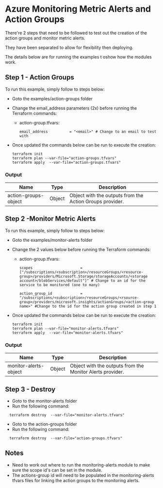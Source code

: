 # Azure Monitoring Metric Alerts and Action Groups

There're 2 steps that need to be followed to test out the creation of the action groups and monitor metric alerts. 

They have been separated to allow for flexibility then deploying.

The details below are for running the examples t oshow how the modules work.


## Step 1 - Action Groups

To run this example, simply follow to steps below: 

* Goto the examples/action-groups folder
* Change the email_address parameters (2x) before running the Terraform commands:

  * action-group.tfvars:
    ```hcl
    email_address          = "<email>" # Change to an email to test with
    ```

* Once updated the commands below can be run to execute the creation:

  ```hcl
  terraform init
  terraform plan --var-file="action-groups.tfvars" 
  terraform apply  --var-file="action-groups.tfvars" 
  ```


### Output

| Name | Type | Description | 
| -- | -- | -- | 
| action-groups-object | Object | Object with the outputs from the Action Groups provider. |


## Step 2 -Monitor Metric Alerts

To run this example, simply follow to steps below: 

* Goto the examples/monitor-alerts folder
* Change the 2 values below before running the Terraform commands:
  * action-group.tfvars:
    ```hcl
    scopes                      = ["/subscriptions/<subscription>/resourceGroups/<resource-group>/providers/Microsoft.Storage/storageAccounts/<storage account>/blobServices/default"]" # Change to an id for the service to be monitored (one to many)

    action_group_id             = "/subscriptions/<subscription>/resourceGroups/<rsource-group>/providers/microsoft.insights/actionGroups/<action-group name>" #Change to the id for the action group created in step 1

    ```

* Once updated the commands below can be run to execute the creation:

  ```hcl
  terraform init
  terraform plan --var-file="monitor-alerts.tfvars" 
  terraform apply  --var-file="monitor-alerts.tfvars" 
  ```

### Output

| Name | Type | Description | 
| -- | -- | -- | 
| monitor-alerts-object | Object | Object with the outputs from the Monitor Alerts provider. |


## Step 3 - Destroy

* Goto to the monitor-alerts folder
* Run the following command: 
```hcl
  terraform destroy  --var-file="monitor-alerts.tfvars" 
  ```
* Goto to the action-groups folder
* Run the following command:  
```hcl
  terraform destroy  --var-file="action-groups.tfvars" 
  ```

## Notes
* Need to work out where to run the monitoring-alerts module to make sure the scope id's can be set in the module.
* The actions-group id will need to be populated in the monitoring-alerts tfvars files for linking the action groups to the monitoring alerts.